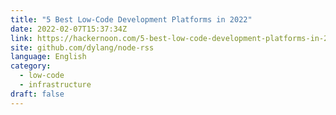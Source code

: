 ```yaml
---
title: "5 Best Low-Code Development Platforms in 2022"
date: 2022-02-07T15:37:34Z
link: https://hackernoon.com/5-best-low-code-development-platforms-in-2022?source=rss&utm_medium=RSS&utm_source=news.12bit.vn
site: github.com/dylang/node-rss
language: English
category:
  - low-code
  - infrastructure
draft: false
---
```

